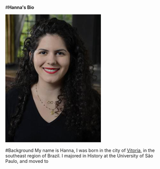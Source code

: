 #**Hanna's Bio**

![me](2016_Hanna_Manente_Nunes.png)  

#Background
My name is Hanna, I was born in the city of [Vitoria](https://en.wikipedia.org/wiki/Vitória,_Esp%C3%ADrito_Santo), in the southeast region of Brazil. 
I majored in History at the University of São Paulo, and moved to 